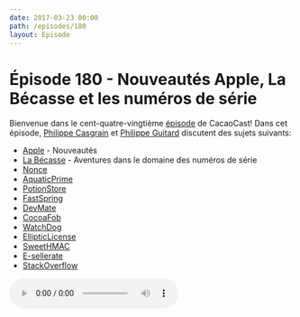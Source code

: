 ```yaml
---
date: 2017-03-23 00:00
path: /episodes/180
layout: Episode
---
```

# Épisode 180 - Nouveautés Apple, La Bécasse et les numéros de série
<p>Bienvenue dans le cent-quatre-vingtième <a href="https://cacaocast.com/media/cacaocast_180.mp3" title="CacaoCast Episode 180">épisode</a> de CacaoCast! Dans cet épisode, <a href="http://www.twitter.com/philippec" title="Philippe Casgrain sur Twitter">Philippe Casgrain</a> et <a href="http://www.twitter.com/philippeguitard" title="Philippe Guitard sur Twitter">Philippe Guitard</a> discutent des sujets suivants:</p>
<ul><li><a href="https://www.apple.com/ca/fr/ipad-9.7/" title="Apple">Apple</a> - Nouveautés</li>
<li><a href="http://www.labecasse.com" title="La Bécasse">La Bécasse</a> - Aventures dans le domaine des numéros de série</li>
<li><a href="http://forums.kayako.com/threads/cocoa-ios-mac-methods-for-generating-a-salt-and-signature.26880/" title="Nonce">Nonce</a></li>
<li><a href="https://github.com/bdrister/AquaticPrime" title="AquaticPrime">AquaticPrime</a></li>
<li><a href="https://github.com/potionfactory/potionstore/" title="PotionStore">PotionStore</a></li>
<li><a href="https://fastspring.com/pricing/" title="FastSpring">FastSpring</a></li>
<li><a href="http://devmate.com/features/development" title="DevMate">DevMate</a></li>
<li><a href="https://github.com/glebd/cocoafob" title="CocoaFob">CocoaFob</a></li>
<li><a href="https://github.com/konstantinpavlikhin/Watchdog" title="WatchDog">WatchDog</a></li>
<li><a href="https://github.com/vslavik/ellipticlicense" title="EllipticLicense">EllipticLicense</a></li>
<li><a href="https://github.com/jancassio/SweetHMAC" title="SweetHMAC">SweetHMAC</a></li>
<li><a href="http://shopper.esellerate.net" title="E-sellerate">E-sellerate</a></li>
<li><a href="http://stackoverflow.com/questions/14427111/application-license-generator" title="StackOverflow">StackOverflow</a></li>
</ul>
<p><audio controls><source src="https://cacaocast.com/media/cacaocast_180.mp3" type="audio/mpeg"><source src="https://cacaocast.com/media/cacaocast_180.mp3" type="audio/mp4">Votre navigateur ne supporte pas l'élément audio / Your browser does not support the audio element.</audio></p>
